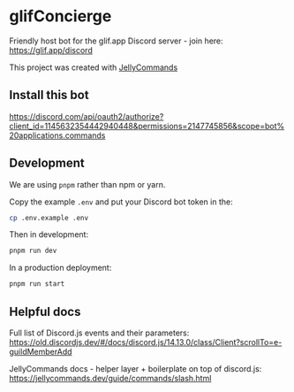 # glifConcierge

Friendly host bot for the glif.app Discord server - join here: <https://glif.app/discord>

This project was created with [JellyCommands](https://jellycommands.dev/)

## Install this bot

<https://discord.com/api/oauth2/authorize?client_id=1145632354442940448&permissions=2147745856&scope=bot%20applications.commands>

## Development

We are using `pnpm` rather than npm or yarn.

Copy the example `.env` and put your Discord bot token in the:

```sh
cp .env.example .env
```

Then in development:

```sh
pnpm run dev
```

In a production deployment:

```sh
pnpm run start
```

## Helpful docs

Full list of Discord.js events and their parameters: <https://old.discordjs.dev/#/docs/discord.js/14.13.0/class/Client?scrollTo=e-guildMemberAdd>

JellyCommands docs - helper layer + boilerplate on top of discord.js: <https://jellycommands.dev/guide/commands/slash.html>
